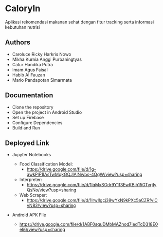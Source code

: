 
# CaloryIn

Aplikasi rekomendasi makanan sehat dengan fitur tracking serta informasi kebutuhan nutrisi


## Authors
- Caroluce Ricky Harkris Nowo
- Mikha Kurnia Anggi Purbaningtyas
- Catur Handika Putra
- Imam Agus Faisal
- Habib Al Fauzan
- Mario Pandapotan Simarmata 



## Documentation

+ Clone the repository
+ Open the project in Android Studio
+ Set up Firebase
+ Configure Dependencies
+ Build and Run


## Deployed Link

+ Jupyter Notebooks
	+ Food Classification Model:
		+ https://drive.google.com/file/d/1g-awkPIF1lAsTwMqkGQJlAlNwbs-4QgW/view?usp=sharing
	+ Interpreter: 
		+ https://drive.google.com/file/d/1IqMxSOdr9Y1f3EwKBih15GTyrjIyQsNo/view?usp=sharing 
	+ Web Scraper: 
		+ https://drive.google.com/file/d/1IrwIlgcj38wYxN9kPXc5aCZRfviCvN83/view?usp=sharing 

+ Android APK File
	+ https://drive.google.com/file/d/1ABF0squDMbMAZnod7iedTcD318E0eIi6/view?usp=sharing

    